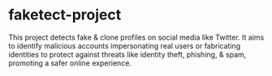 # faketect-project
This project detects fake &amp; clone profiles on social media like Twitter. It aims to identify malicious accounts impersonating real users or fabricating identities to protect against threats like identity theft, phishing, &amp; spam, promoting a safer online experience.
